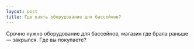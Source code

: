 ```yaml
---
layout: post 
title: Где взять оборудование для бассейнов? 
--- 
```

Срочно нужно оборудование для бассейнов, магазин где брала раньше — закрылся. Где вы покупаете?
